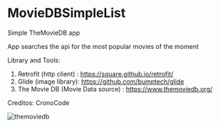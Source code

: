 # MovieDBSimpleList
Simple TheMovieDB app

App searches the api for the most popular movies of the moment

Library and Tools:
1. Retrofit (http client) : https://square.github.io/retrofit/
2. Glide (image library): https://github.com/bumptech/glide
3. The Movie DB (Movie Data source) : https://www.themoviedb.org/

Creditos: CronoCode

![themoviedb](https://user-images.githubusercontent.com/67665152/163876451-123b4eca-c7d1-4e41-86c2-7a802b3c480d.gif)
